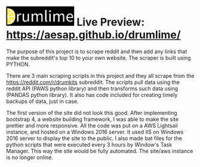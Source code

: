 # ![Drumlime Logo](https://github.com/Aesap/drumlime/blob/main/drumlimelogo1.png?raw=true) Live Preview: https://aesap.github.io/drumlime/
The purpose of this project is to scrape reddit and then add any links that make the subreddit's top 10 to your own website. The scraper is built using PYTHON.

There are 3 main scraping scripts in this project and they all scrape from the https://reddit.com/r/drumkits subreddit. The scripts pull data using the reddit API (PAWS python library) and then transforms such data using (PANDAS python library). It also has code included for creating timely backups of data, just in case.

The first version of the site did not look this good. After implementing bootstrap 4, a website building framework, I was able to make the site prettier and more responsive. All the code was put on a AWS Lightsail instance, and hosted on a Windows 2016 server. It used IIS on Windows 2016 server to display the site to the public. I also made bat files for the python scripts that were executed every 3 hours by Window's Task Manager. This way the site would be fully automated. The site/aws instance is no longer online. 

